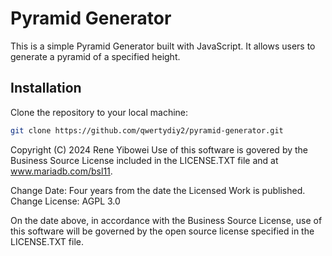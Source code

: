 # Pyramid Generator

This is a simple Pyramid Generator built with JavaScript. It allows users to generate a pyramid of a specified height.

## Installation

Clone the repository to your local machine:

```bash
git clone https://github.com/qwertydiy2/pyramid-generator.git
```

Copyright (C) 2024 Rene Yibowei
Use of this software is govered by the Business Source License included in the LICENSE.TXT file and at www.mariadb.com/bsl11.

Change Date: Four years from the date the Licensed Work is published.
Change License: AGPL 3.0

On the date above, in accordance with the Business Source License, use of this software will be governed by the open source license specified in the LICENSE.TXT file.
